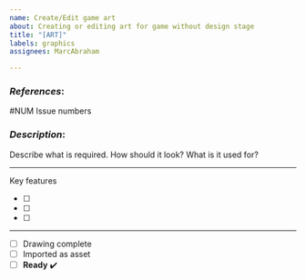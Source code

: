 ```yaml
---
name: Create/Edit game art
about: Creating or editing art for game without design stage
title: "[ART]"
labels: graphics
assignees: MarcAbraham

---
```


### _References_: 
#NUM Issue numbers

### _Description_:

Describe what is required.
How should it look?
What is it used for?

***
Key features

- [ ]
- [ ]
- [ ]

 ***

- [ ] Drawing complete
- [ ] Imported as asset
- [ ] **Ready** ✔️
